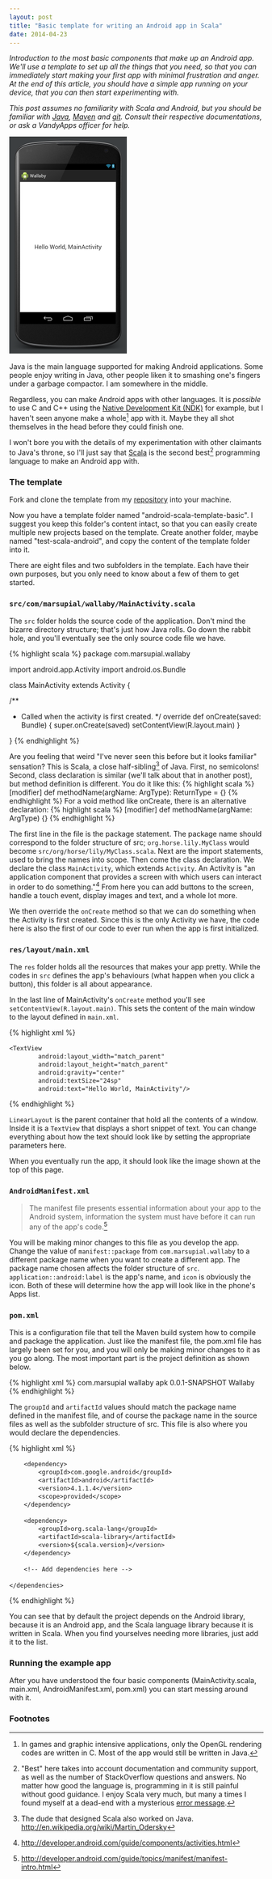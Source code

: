 ```yaml
---
layout: post
title: "Basic template for writing an Android app in Scala"
date: 2014-04-23
---
```


*Introduction to the most basic components that make up an Android app. We'll use a template to set up all the things that you need, so that you can immediately start making your first app with minimal frustration and anger. At the end of this article, you should have a simple app running on your device, that you can then start experimenting with.*

*This post assumes no familiarity with Scala and Android, but you should be familiar
with [Java][java], [Maven][maven] and [git][git]. Consult their respective documentations, or ask a VandyApps officer
for help.*

![Sample App](/images/android-scala-template-image1.png)

Java is the main language supported for making Android applications. Some people enjoy writing
in Java, other people liken it to smashing one's fingers under a garbage compactor. I am somewhere in the middle.

Regardless,
you can make Android apps with other languages. It is *possible* to use C and C++ using the
[Native Development Kit (NDK)][native] for example, but I haven't seen anyone make a whole[^whole] app
with it. Maybe they all shot themselves in the head before they could finish one. 

I won't bore you with
the details of my experimentation with other claimants to Java's throne, so I'll just say that
[Scala][scala] is the second best[^best] programming language to make an Android app with.

### The template

Fork and clone the template from my [repository][template-repo] into your machine.

Now you have a template folder named "android-scala-template-basic". I suggest you keep this folder's content intact, so that you can easily create multiple new projects based on the template. Create another folder, maybe named "test-scala-android", and copy the content of the template folder into it.

There are eight files and two subfolders in the template. Each have their own purposes, but you only need to know about a few of them to get started. 

### `src/com/marsupial/wallaby/MainActivity.scala`

The `src` folder holds the source code of the application. Don't mind the bizarre directory structure; that's just how Java rolls. Go down the rabbit hole, and you'll eventually see the only source code file we have.

{% highlight scala %}
package com.marsupial.wallaby

import android.app.Activity
import android.os.Bundle

class MainActivity extends Activity {

  /**
   * Called when the activity is first created.
   */
  override def onCreate(saved: Bundle) {
    super.onCreate(saved)
    setContentView(R.layout.main)
  }

}
{% endhighlight %}

Are you feeling that weird "I've never seen this before but it looks familiar" sensation? This is Scala, a close half-sibling[^sibling] of Java. First, no semicolons! Second, class declaration is similar (we'll talk about that in another post), but method definition is different. You do it like this: 
{% highlight scala %}
[modifier] def methodName(argName: ArgType): ReturnType = {}
{% endhighlight %}
For a void method like onCreate, there is an alternative declaration: 
{% highlight scala %}
[modifier] def methodName(argName: ArgType) {}
{% endhighlight %}

The first line in the file is the package statement. The package name should correspond to the folder structure of src; `org.horse.lily.MyClass` would become `src/org/horse/lily/MyClass.scala`. Next are the import statements, used to bring the names into scope. Then come the class declaration. We declare the class `MainActivity`, which extends `Activity`. An Activity is "an application component that provides a screen with which users can interact in order to do something."[^activity] From here you can add buttons to the screen, handle a touch event, display images and text, and a whole lot more. 

We then override the `onCreate` method so that we can do something when the Activity is first created. Since this is the only Activity we have, the code here is also the first of our code to ever run when the app is first initialized.

### `res/layout/main.xml`

The `res` folder holds all the resources that makes your app pretty. While the codes in `src` defines the app's behaviours (what happen when you click a button), this folder is all about appearance.

In the last line of MainActivity's `onCreate` method you'll see `setContentView(R.layout.main)`. This sets the content of the main window to the layout defined in `main.xml`.

{% highlight xml %}
<?xml version="1.0" encoding="utf-8"?>
<LinearLayout xmlns:android="http://schemas.android.com/apk/res/android"
              android:orientation="vertical"
              android:layout_width="match_parent"
              android:layout_height="match_parent">

    <TextView
            android:layout_width="match_parent"
            android:layout_height="match_parent"
            android:gravity="center"
            android:textSize="24sp"
            android:text="Hello World, MainActivity"/>
            
</LinearLayout>
{% endhighlight %}

`LinearLayout` is the parent container that hold all the contents of a window. Inside it is a `TextView` that displays a short snippet of text. You can change everything about how the text should look like by setting the appropriate parameters here.

When you eventually run the app, it should look like the image shown at the top of this page.

### `AndroidManifest.xml`

> The manifest file presents essential information about your app to the Android system, information the system must have before it can run any of the app's code.[^manifest]

You will be making minor changes to this file as you develop the app. Change the value of `manifest::package` from `com.marsupial.wallaby` to a different package name when you want to create a different app. The package name chosen affects the folder structure of `src`. `application::android:label` is the app's name, and `icon` is obviously the icon. Both of these will determine how the app will look like in the phone's Apps list.

### `pom.xml`

This is a configuration file that tell the Maven build system how to compile and package the application. Just like the manifest file, the pom.xml file has largely been set for you, and you will only be making minor changes to it as you go along. The most important part is the project definition as shown below.

{% highlight xml %}
    <groupId>com.marsupial</groupId>
    <artifactId>wallaby</artifactId>
    <packaging>apk</packaging>
    <version>0.0.1-SNAPSHOT</version>
    <name>Wallaby</name>
{% endhighlight %}

The `groupId` and `artifactId` values should match the package name defined in the manifest file, and of course the package name in the source files as well as the subfolder structure of src. This file is also where you would declare the dependencies.

{% highlight xml %}
    <dependencies>

        <dependency>
            <groupId>com.google.android</groupId>
            <artifactId>android</artifactId>
            <version>4.1.1.4</version>
            <scope>provided</scope>
        </dependency>

        <dependency>
            <groupId>org.scala-lang</groupId>
            <artifactId>scala-library</artifactId>
            <version>${scala.version}</version>
        </dependency>

        <!-- Add dependencies here -->

    </dependencies>
{% endhighlight %}

You can see that by default the project depends on the Android library, because it is an Android app, and the Scala language library because it is written in Scala. When you find yourselves needing more libraries, just add it to the list.

### Running the example app

After you have understood the four basic components (MainActivity.scala, main.xml, AndroidManifest.xml, pom.xml) you can start messing around with it.

### Footnotes
[^best]: "Best" here takes into account documentation and community support, as well as the number of StackOverflow questions and answers. No matter how good the language is, programming in it is still painful without good guidance. I enjoy Scala very much, but many a times I found myself at a dead-end with a mysterious [error message](https://xkcd.com/979/).

[^whole]: In games and graphic intensive applications, only the OpenGL rendering codes are written in C. Most of the app would still be written in Java.

[^manifest]: http://developer.android.com/guide/topics/manifest/manifest-intro.html

[^activity]: http://developer.android.com/guide/components/activities.html

[^sibling]: The dude that designed Scala also worked on Java. http://en.wikipedia.org/wiki/Martin_Odersky

[template-repo]: https://github.com/AliceCengal/android-scala-template-basic
[native]: https://developer.android.com/tools/sdk/ndk/index.html
[scala]: http://www.scala-lang.org/
[java]: http://en.wikipedia.org/wiki/Java
[maven]: http://maven.apache.org/
[git]: http://git-scm.com/
